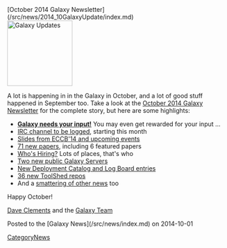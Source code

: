 <div class='newsItemHeader'>[October 2014 Galaxy Newsletter](/src/news/2014_10GalaxyUpdate/index.md)</div>

<div class='right'>
<a href='/src/GalaxyUpdates/2014_10/index.md'><img src="/src/images/Logos/GalaxyUpdate200.png" alt="Galaxy Updates" width=150 /></a>
</div>

A lot is happening in in the Galaxy in October, and a lot of good stuff happened in September too.  Take a look at the [October 2014 Galaxy Newsletter](/src/GalaxyUpdates/2014_10/index.md) for the complete story, but here are some highlights:

* **[Galaxy needs your input!](/src/GalaxyUpdates/2014_10/index.md#galaxy-needs-your-input)**  You may even get rewarded for your input ...
* [IRC channel to be logged](/src/GalaxyUpdates/2014_10/index.md#irc-channel-policy-change), starting this month
* [Slides from ECCB'14 and upcoming events](/src/GalaxyUpdates/2014_10/index.md#events)
* [71 new papers](/src/GalaxyUpdates/2014_10/index.md#new-papers), including 6 featured papers
* [Who's Hiring?](/src/GalaxyUpdates/2014_10/index.md#whos-hiring) Lots of places, that's who
* [Two new public Galaxy Servers](/src/GalaxyUpdates/2014_10/index.md#new-public-servers)
* [New Deployment Catalog and Log Board entries](/src/GalaxyUpdates/2014_10/index.md#community-galaxy-hubs)
* [36 new ToolShed repos](/src/GalaxyUpdates/2014_10/index.md#toolshed-contribution)
* And a [smattering of other news](/src/GalaxyUpdates/2014_10/index.md#other-news) too

Happy October!

[Dave Clements](/src/DaveClements/index.md) and the [Galaxy Team](/src/GalaxyTeam/index.md)

<div class='newsItemFooter'>Posted to the [Galaxy News](/src/news/index.md) on 2014-10-01 </div>

[CategoryNews](/src/CategoryNews/index.md)
